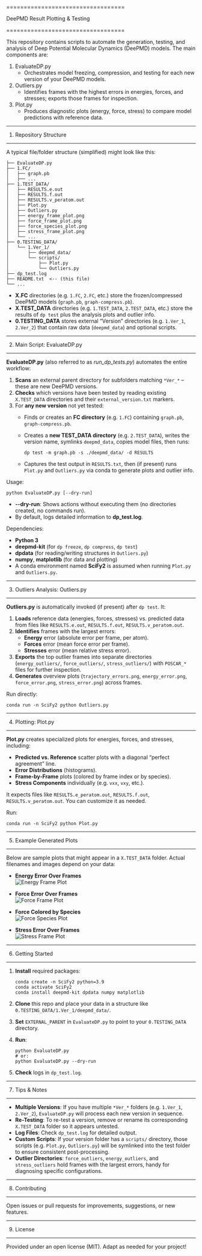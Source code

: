 ==================================

DeePMD Result Plotting & Testing

==================================

This repository contains scripts to automate the generation, testing, and analysis of Deep Potential Molecular Dynamics (DeePMD) models. The main components are:

1. EvaluateDP.py
   - Orchestrates model freezing, compression, and testing for each new version of your DeePMD models.
2. Outliers.py
   - Identifies frames with the highest errors in energies, forces, and stresses; exports those frames for inspection.
3. Plot.py
   - Produces diagnostic plots (energy, force, stress) to compare model predictions with reference data.

------------------------
1. Repository Structure
------------------------

A typical file/folder structure (simplified) might look like this:

    ├── EvaluateDP.py
    ├── 1.FC/
    │   ├── graph.pb
    │   ├── ...
    ├── 1.TEST_DATA/
    │   ├── RESULTS.e.out
    │   ├── RESULTS.f.out
    │   ├── RESULTS.v_peratom.out
    │   ├── Plot.py
    │   ├── Outliers.py
    │   ├── energy_frame_plot.png
    │   ├── force_frame_plot.png
    │   ├── force_species_plot.png
    │   ├── stress_frame_plot.png
    │   └── ...
    ├── 0.TESTING_DATA/
    │   └── 1.Ver_1/
    │       ├── deepmd_data/
    │       └── scripts/
    │           ├── Plot.py
    │           └── Outliers.py
    ├── dp_test.log
    ├── README.txt  <-- (this file)
    └── ...

- **X.FC** directories (e.g. `1.FC`, `2.FC`, etc.) store the frozen/compressed DeePMD models (`graph.pb`, `graph-compress.pb`).
- **X.TEST_DATA** directories (e.g. `1.TEST_DATA`, `2.TEST_DATA`, etc.) store the results of `dp test` plus the analysis plots and outlier info.
- **0.TESTING_DATA** stores external “Version” directories (e.g. `1.Ver_1`, `2.Ver_2`) that contain raw data (`deepmd_data`) and optional scripts.

------------------------------
2. Main Script: EvaluateDP.py
------------------------------

**EvaluateDP.py** (also referred to as *run_dp_tests.py*) automates the entire workflow:

1. **Scans** an external parent directory for subfolders matching `*Ver_*` – these are new DeePMD versions.
2. **Checks** which versions have been tested by reading existing `X.TEST_DATA` directories and their `external_version.txt` markers.
3. For **any new version** not yet tested:
   - Finds or creates an **FC directory** (e.g. `1.FC`) containing `graph.pb`, `graph-compress.pb`.
   - Creates a **new TEST_DATA directory** (e.g. `2.TEST_DATA`), writes the version name, symlinks `deepmd_data`, copies model files, then runs:
     
         dp test -m graph.pb -s ./deepmd_data/ -d RESULTS

   - Captures the test output in `RESULTS.txt`, then (if present) runs `Plot.py` and `Outliers.py` via conda to generate plots and outlier info.

Usage:

    python EvaluateDP.py [--dry-run]

- **--dry-run**: Shows actions without executing them (no directories created, no commands run).
- By default, logs detailed information to **dp_test.log**.

Dependencies:

- **Python 3**
- **deepmd-kit** (for `dp freeze`, `dp compress`, `dp test`)
- **dpdata** (for reading/writing structures in `Outliers.py`)
- **numpy**, **matplotlib** (for data and plotting)
- A conda environment named **SciFy2** is assumed when running `Plot.py` and `Outliers.py`.

------------------------------
3. Outliers Analysis: Outliers.py
------------------------------

**Outliers.py** is automatically invoked (if present) after `dp test`. It:

1. **Loads** reference data (energies, forces, stresses) vs. predicted data from files like `RESULTS.e.out`, `RESULTS.f.out`, `RESULTS.v_peratom.out`.
2. **Identifies** frames with the largest errors:
   - **Energy** error (absolute error per frame, per atom).
   - **Forces** error (mean force error per frame).
   - **Stresses** error (mean relative stress error).
3. **Exports** the top outlier frames into separate directories (`energy_outliers/`, `force_outliers/`, `stress_outliers/`) with `POSCAR_*` files for further inspection.
4. **Generates** overview plots (`trajectory_errors.png`, `energy_error.png`, `force_error.png`, `stress_error.png`) across frames.

Run directly:

    conda run -n SciFy2 python Outliers.py

-----------------------
4. Plotting: Plot.py
-----------------------

**Plot.py** creates specialized plots for energies, forces, and stresses, including:

- **Predicted vs. Reference** scatter plots with a diagonal “perfect agreement” line.
- **Error Distributions** (histograms).
- **Frame-by-Frame** plots (colored by frame index or by species).
- **Stress Components** individually (e.g. `vxx`, `vxy`, etc.).

It expects files like `RESULTS.e_peratom.out`, `RESULTS.f.out`, `RESULTS.v_peratom.out`. You can customize it as needed.

Run:

    conda run -n SciFy2 python Plot.py

----------------------------
5. Example Generated Plots
----------------------------

Below are sample plots that might appear in a `X.TEST_DATA` folder. Actual filenames and images depend on your data:

- **Energy Error Over Frames**  
  ![Energy Frame Plot](1.TEST_DATA/energy_frame_plot.png)

- **Force Error Over Frames**  
  ![Force Frame Plot](1.TEST_DATA/force_frame_plot.png)

- **Force Colored by Species**  
  ![Force Species Plot](1.TEST_DATA/force_species_plot.png)

- **Stress Error Over Frames**  
  ![Stress Frame Plot](1.TEST_DATA/stress_frame_plot.png)

--------------------
6. Getting Started
--------------------

1. **Install** required packages:

       conda create -n SciFy2 python=3.9
       conda activate SciFy2
       conda install deepmd-kit dpdata numpy matplotlib

2. **Clone** this repo and place your data in a structure like `0.TESTING_DATA/1.Ver_1/deepmd_data/`.
3. **Set** `EXTERNAL_PARENT` in `EvaluateDP.py` to point to your `0.TESTING_DATA` directory.
4. **Run**:

       python EvaluateDP.py
       # or:
       python EvaluateDP.py --dry-run

5. **Check** logs in `dp_test.log`.

--------------------
7. Tips & Notes
--------------------

- **Multiple Versions**: If you have multiple `*Ver_*` folders (e.g. `1.Ver_1`, `2.Ver_2`), `EvaluateDP.py` will process each new version in sequence.
- **Re-Testing**: To re-test a version, remove or rename its corresponding `X.TEST_DATA` folder so it appears untested.
- **Log Files**: Check `dp_test.log` for detailed output.
- **Custom Scripts**: If your version folder has a `scripts/` directory, those scripts (e.g. `Plot.py`, `Outliers.py`) will be symlinked into the test folder to ensure consistent post-processing.
- **Outlier Directories**: `force_outliers`, `energy_outliers`, and `stress_outliers` hold frames with the largest errors, handy for diagnosing specific configurations.

-----------------
8. Contributing
-----------------

Open issues or pull requests for improvements, suggestions, or new features.

--------------
9. License
--------------

Provided under an open license (MIT). Adapt as needed for your project!

